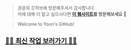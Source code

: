 > 권윤의 깃허브에 방문해주셔서 감사합니다.  
> 저에 대해 더 알고 싶으시다면 **[이 웹사이트](https://doongzi.works/projects/yoon-kwon/)를 방문해보세요 🙂**

> Welcome to Yoon's GitHub!

## [🚕🚐 최신 작업 보러가기 🚌🚗](https://yoonk2.github.io/playlist)

<!--- ![권운](https://user-images.githubusercontent.com/96626216/178883914-c2b6f99b-436c-4e24-848b-616d361e31cf.png) --->

<!---
yoonk2/yoonk2 is a ✨ special ✨ repository because its `README.md` (this file) appears on your GitHub profile.
You can click the Preview link to take a look at your changes.
--->

<!-- ![Yoon's GitHub stats](https://github-readme-stats.vercel.app/api?username=yoonk2&show_icons=true&theme=radical) -->
